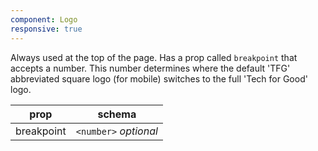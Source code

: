 ```yaml
---
component: Logo
responsive: true
---
```


Always used at the top of the page. Has a prop called `breakpoint` that accepts a number. This number determines where the default 'TFG' abbreviated square logo (for mobile) switches to the full 'Tech for Good' logo.

| prop | schema |
|---|---|
| breakpoint | `<number>` _optional_